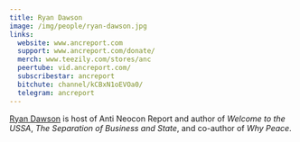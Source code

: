 ```yaml
---
title: Ryan Dawson
image: /img/people/ryan-dawson.jpg
links:
  website: www.ancreport.com
  support: www.ancreport.com/donate/
  merch: www.teezily.com/stores/anc
  peertube: vid.ancreport.com/
  subscribestar: ancreport
  bitchute: channel/kCBxN1oEVOa0/
  telegram: ancreport
---
```


[Ryan Dawson](https://www.ancreport.com/ryan-dawson/) is host of Anti Neocon
Report and author of _Welcome to the USSA_, _The Separation of Business and
State_, and co-author of _Why Peace_.
